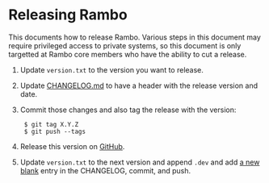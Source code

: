 # Releasing Rambo

This documents how to release Rambo. Various steps in this document may
require privileged access to private systems, so this document is only
targetted at Rambo core members who have the ability to cut a release.

1. Update `version.txt` to the version you want to release.

1. Update [CHANGELOG.md](https://github.com/terminal-labs/rambo/blob/master/CHANGELOG.md) to have a header with the release version and date.

1. Commit those changes and also tag the release with the version:

        $ git tag X.Y.Z
        $ git push --tags

1. Release this version on [GitHub](https://github.com/terminal-labs/rambo/releases).

1. Update `version.txt` to the next version and append `.dev` and add
  [a new blank](https://github.com/terminal-labs/rambo/blob/c955146f3b8e88bb24dddc3755b3b8751a970b1a/CHANGELOG.md) entry in the CHANGELOG, commit, and push.
